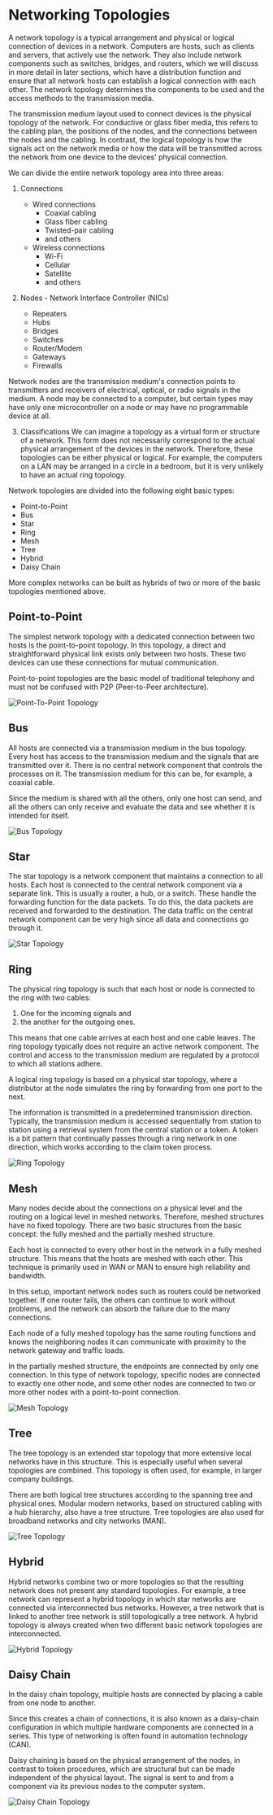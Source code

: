 # Networking Topologies

A network topology is a typical arrangement and physical or logical connection of devices in a network. Computers are hosts, such as clients and servers, that actively use the network. They also include network components such as switches, bridges, and routers, which we will discuss in more detail in later sections, which have a distribution function and ensure that all network hosts can establish a logical connection with each other. The network topology determines the components to be used and the access methods to the transmission media.

The transmission medium layout used to connect devices is the physical topology of the network. For conductive or glass fiber media, this refers to the cabling plan, the positions of the nodes, and the connections between the nodes and the cabling. In contrast, the logical topology is how the signals act on the network media or how the data will be transmitted across the network from one device to the devices' physical connection.

We can divide the entire network topology area into three areas:

1. Connections

   - Wired connections
     - Coaxial cabling
     - Glass fiber cabling
     - Twisted-pair cabling
     - and others
   - Wireless connections
     - Wi-Fi
     - Cellular
     - Satellite
     - and others

2. Nodes - Network Interface Controller (NICs)
   - Repeaters
   - Hubs
   - Bridges
   - Switches
   - Router/Modem
   - Gateways
   - Firewalls

Network nodes are the transmission medium's connection points to transmitters and receivers of electrical, optical, or radio signals in the medium. A node may be connected to a computer, but certain types may have only one microcontroller on a node or may have no programmable device at all.

3. Classifications
   We can imagine a topology as a virtual form or structure of a network. This form does not necessarily correspond to the actual physical arrangement of the devices in the network. Therefore, these topologies can be either physical or logical. For example, the computers on a LAN may be arranged in a circle in a bedroom, but it is very unlikely to have an actual ring topology.

Network topologies are divided into the following eight basic types:

- Point-to-Point
- Bus
- Star
- Ring
- Mesh
- Tree
- Hybrid
- Daisy Chain

More complex networks can be built as hybrids of two or more of the basic topologies mentioned above.

## Point-to-Point

The simplest network topology with a dedicated connection between two hosts is the point-to-point topology. In this topology, a direct and straightforward physical link exists only between two hosts. These two devices can use these connections for mutual communication.

Point-to-point topologies are the basic model of traditional telephony and must not be confused with P2P (Peer-to-Peer architecture).

![Point-To-Point Topology](https://i.imgur.com/mGtYPtl.png)

## Bus

All hosts are connected via a transmission medium in the bus topology. Every host has access to the transmission medium and the signals that are transmitted over it. There is no central network component that controls the processes on it. The transmission medium for this can be, for example, a coaxial cable.

Since the medium is shared with all the others, only one host can send, and all the others can only receive and evaluate the data and see whether it is intended for itself.

![Bus Topology](https://i.imgur.com/20GVl3n.png)

## Star

The star topology is a network component that maintains a connection to all hosts. Each host is connected to the central network component via a separate link. This is usually a router, a hub, or a switch. These handle the forwarding function for the data packets. To do this, the data packets are received and forwarded to the destination. The data traffic on the central network component can be very high since all data and connections go through it.

![Star Topology](https://i.imgur.com/IPdMcj0.png)

## Ring

The physical ring topology is such that each host or node is connected to the ring with two cables:

1. One for the incoming signals and
2. the another for the outgoing ones.

This means that one cable arrives at each host and one cable leaves. The ring topology typically does not require an active network component. The control and access to the transmission medium are regulated by a protocol to which all stations adhere.

A logical ring topology is based on a physical star topology, where a distributor at the node simulates the ring by forwarding from one port to the next.

The information is transmitted in a predetermined transmission direction. Typically, the transmission medium is accessed sequentially from station to station using a retrieval system from the central station or a token. A token is a bit pattern that continually passes through a ring network in one direction, which works according to the claim token process.

![Ring Topology](https://i.imgur.com/mtQOTNT.png)

## Mesh

Many nodes decide about the connections on a physical level and the routing on a logical level in meshed networks. Therefore, meshed structures have no fixed topology. There are two basic structures from the basic concept: the fully meshed and the partially meshed structure.

Each host is connected to every other host in the network in a fully meshed structure. This means that the hosts are meshed with each other. This technique is primarily used in WAN or MAN to ensure high reliability and bandwidth.

In this setup, important network nodes such as routers could be networked together. If one router fails, the others can continue to work without problems, and the network can absorb the failure due to the many connections.

Each node of a fully meshed topology has the same routing functions and knows the neighboring nodes it can communicate with proximity to the network gateway and traffic loads.

In the partially meshed structure, the endpoints are connected by only one connection. In this type of network topology, specific nodes are connected to exactly one other node, and some other nodes are connected to two or more other nodes with a point-to-point connection.

![Mesh Topology](https://i.imgur.com/PEQSDy0.png)

## Tree

The tree topology is an extended star topology that more extensive local networks have in this structure. This is especially useful when several topologies are combined. This topology is often used, for example, in larger company buildings.

There are both logical tree structures according to the spanning tree and physical ones. Modular modern networks, based on structured cabling with a hub hierarchy, also have a tree structure. Tree topologies are also used for broadband networks and city networks (MAN).

![Tree Topology](https://i.imgur.com/DhXBPqP.png)

## Hybrid

Hybrid networks combine two or more topologies so that the resulting network does not present any standard topologies. For example, a tree network can represent a hybrid topology in which star networks are connected via interconnected bus networks. However, a tree network that is linked to another tree network is still topologically a tree network. A hybrid topology is always created when two different basic network topologies are interconnected.

![Hybrid Topology](https://i.imgur.com/Q9Gthl1.png)

## Daisy Chain

In the daisy chain topology, multiple hosts are connected by placing a cable from one node to another.

Since this creates a chain of connections, it is also known as a daisy-chain configuration in which multiple hardware components are connected in a series. This type of networking is often found in automation technology (CAN).

Daisy chaining is based on the physical arrangement of the nodes, in contrast to token procedures, which are structural but can be made independent of the physical layout. The signal is sent to and from a component via its previous nodes to the computer system.

![Daisy Chain Topology](https://i.imgur.com/Yvs95xX.png)
